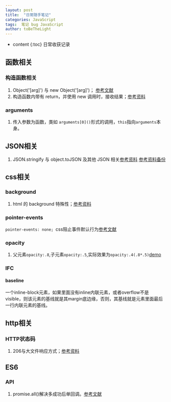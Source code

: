 ```yaml
---
layout: post
title:  "日常随手笔记"
categories: JavaScript
tags:  笔记 bug JavaScript
author: toBeTheLight
---
```


* content
{:toc}
日常收获记录





## 函数相关 ##
### 构造函数相关 ###
1. Object('[arg]') 与 new Object('[arg]')； [参考文献](http://lzw.me/pages/ecmascript/#282)
2. 构造函数内带有 return，并使用 new 调用时，接收结果；[参考资料](http://blog.csdn.net/hy6688_/article/details/22453043)
### arguments ###
1. 传入参数为函数，类如 `arguments[0]()`形式的调用，`this`指向`arguments`本身。
## JSON相关 ##
1. JSON.stringify 与 object.toJSON 及其他 JSON 相关[参考资料](https://apriltail.com/2017/03/25/json-ru-guo-ni-yuan-yi-yi-ceng-yi-ceng-bo-kai-wo-de-xin-ni-hui-fa-xian-zhe-li-shui-hen-shen-shen-ru-li-jie-json/ "参考资料")  [参考资料备份](http://www.tuicool.com/articles/U3uAJ3N)

## css相关 ##
### background ###
1. html 的 background 特殊性；[参考资料](https://segmentfault.com/q/1010000006715583/a-1020000006718299)
### pointer-events
`pointer-events: none; `css阻止事件默认行为[参考文献](https://developer.mozilla.org/zh-CN/docs/Web/CSS/pointer-events)
### opacity ###
1. 父元素`opacity:.8`,子元素`opacity:.5`,实际效果为`opacity:.4(.8*.5)`[demo](https://jsfiddle.net/kqj9nmy3/)
### IFC
#### baseline
一个inline-block元素，如果里面没有inline内联元素，或者overflow不是visible，则该元素的基线就是其margin底边缘，否则，其基线就是元素里面最后一行内联元素的基线。
## http相关 ##
### HTTP状态码 ###
1. 206与大文件响应方式；[参考资料](https://segmentfault.com/a/1190000009086020)

## ES6 ##
### API ###
1. promise.all()解决多成功后单回调。[参考文献](https://developer.mozilla.org/zh-CN/docs/Web/JavaScript/Reference/Global_Objects/Promise)